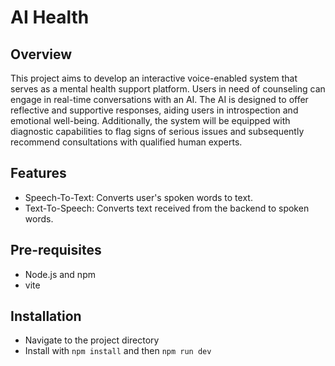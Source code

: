 # AI Health

## Overview

This project aims to develop an interactive voice-enabled system that serves as a mental health support platform. Users in need of counseling can engage in real-time conversations with an AI. The AI is designed to offer reflective and supportive responses, aiding users in introspection and emotional well-being. Additionally, the system will be equipped with diagnostic capabilities to flag signs of serious issues and subsequently recommend consultations with qualified human experts.

## Features

- Speech-To-Text: Converts user's spoken words to text.
- Text-To-Speech: Converts text received from the backend to spoken words.


## Pre-requisites

- Node.js and npm
- vite

## Installation 

- Navigate to the project directory
- Install with `npm install` and then `npm run dev`

